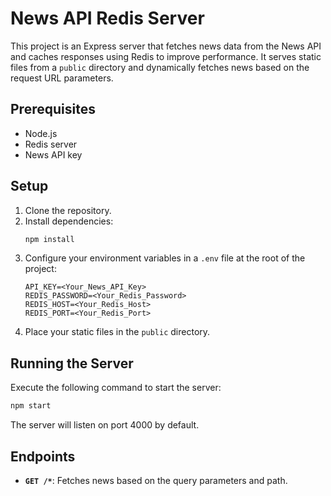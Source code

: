 # News API Redis Server

This project is an Express server that fetches news data from the News API and caches responses using Redis to improve performance. 
It serves static files from a `public` directory and dynamically fetches news based on the request URL parameters.

## Prerequisites

- Node.js
- Redis server
- News API key

## Setup

1. Clone the repository.
2. Install dependencies:
   ```bash
   npm install
   ```
3. Configure your environment variables in a `.env` file at the root of the project:
   ```
   API_KEY=<Your_News_API_Key>
   REDIS_PASSWORD=<Your_Redis_Password>
   REDIS_HOST=<Your_Redis_Host>
   REDIS_PORT=<Your_Redis_Port>
   ```
4. Place your static files in the `public` directory.

## Running the Server

Execute the following command to start the server:

```bash
npm start
```

The server will listen on port 4000 by default.

## Endpoints

- **`GET /*`**: Fetches news based on the query parameters and path.
